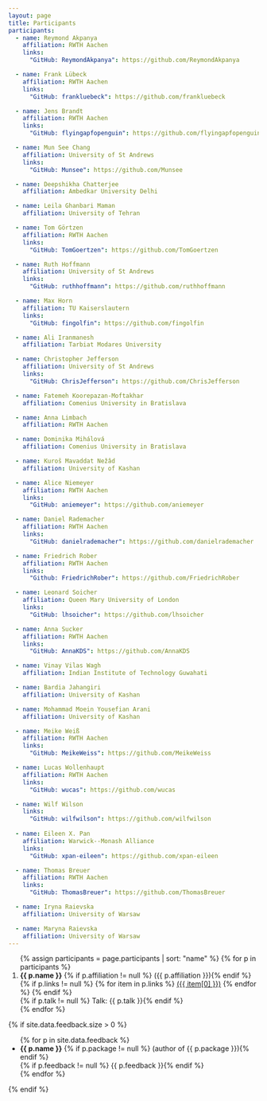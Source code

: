 ```yaml
---
layout: page
title: Participants
participants:
  - name: Reymond Akpanya
    affiliation: RWTH Aachen
    links:
      "GitHub: ReymondAkpanya": https://github.com/ReymondAkpanya

  - name: Frank Lübeck
    affiliation: RWTH Aachen
    links:
      "GitHub: frankluebeck": https://github.com/frankluebeck

  - name: Jens Brandt
    affiliation: RWTH Aachen
    links:
      "GitHub: flyingapfopenguin": https://github.com/flyingapfopenguin

  - name: Mun See Chang
    affiliation: University of St Andrews
    links:
      "GitHub: Munsee": https://github.com/Munsee

  - name: Deepshikha Chatterjee
    affiliation: Ambedkar University Delhi

  - name: Leila Ghanbari Maman
    affiliation: University of Tehran

  - name: Tom Görtzen
    affiliation: RWTH Aachen
    links:
      "GitHub: TomGoertzen": https://github.com/TomGoertzen

  - name: Ruth Hoffmann
    affiliation: University of St Andrews
    links:
      "GitHub: ruthhoffmann": https://github.com/ruthhoffmann

  - name: Max Horn
    affiliation: TU Kaiserslautern
    links:
      "GitHub: fingolfin": https://github.com/fingolfin

  - name: Ali Iranmanesh
    affiliation: Tarbiat Modares University

  - name: Christopher Jefferson
    affiliation: University of St Andrews
    links:
      "GitHub: ChrisJefferson": https://github.com/ChrisJefferson

  - name: Fatemeh Koorepazan-Moftakhar
    affiliation: Comenius University in Bratislava

  - name: Anna Limbach
    affiliation: RWTH Aachen

  - name: Dominika Mihálová
    affiliation: Comenius University in Bratislava

  - name: Kuroš Mavaddat Nežâd
    affiliation: University of Kashan

  - name: Alice Niemeyer
    affiliation: RWTH Aachen
    links:
      "GitHub: aniemeyer": https://github.com/aniemeyer

  - name: Daniel Rademacher
    affiliation: RWTH Aachen
    links:
      "GitHub: danielrademacher": https://github.com/danielrademacher

  - name: Friedrich Rober
    affiliation: RWTH Aachen
    links:
      "Github: FriedrichRober": https://github.com/FriedrichRober

  - name: Leonard Soicher
    affiliation: Queen Mary University of London
    links:
      "GitHub: lhsoicher": https://github.com/lhsoicher

  - name: Anna Sucker
    affiliation: RWTH Aachen
    links:
      "GitHub: AnnaKDS": https://github.com/AnnaKDS

  - name: Vinay Vilas Wagh
    affiliation: Indian Institute of Technology Guwahati

  - name: Bardia Jahangiri
    affiliation: University of Kashan

  - name: Mohammad Moein Yousefian Arani
    affiliation: University of Kashan

  - name: Meike Weiß
    affiliation: RWTH Aachen
    links:
      "GitHub: MeikeWeiss": https://github.com/MeikeWeiss

  - name: Lucas Wollenhaupt
    affiliation: RWTH Aachen
    links:
      "GitHub: wucas": https://github.com/wucas

  - name: Wilf Wilson
    links:
      "GitHub: wilfwilson": https://github.com/wilfwilson
      
  - name: Eileen X. Pan
    affiliation: Warwick--Monash Alliance
    links:
      "GitHub: xpan-eileen": https://github.com/xpan-eileen

  - name: Thomas Breuer
    affiliation: RWTH Aachen
    links:
      "GitHub: ThomasBreuer": https://github.com/ThomasBreuer

  - name: Iryna Raievska
    affiliation: University of Warsaw

  - name: Maryna Raievska
    affiliation: University of Warsaw
---
```


<ol>{% assign participants = page.participants | sort: "name" %}
{% for p in participants %}
  <li>
    <strong>{{ p.name }}</strong>
    {% if p.affiliation != null %} ({{ p.affiliation }}){% endif %}
    {% if p.links != null %}
        {% for item in p.links %}
            <a href="{{ item[1] }}">({{ item[0] }})</a>
        {% endfor %}
    {% endif %}
    <br/>
      {% if p.talk != null %} Talk: {{ p.talk }}{% endif %}
  </li>
{% endfor %}
</ol>

{% if site.data.feedback.size > 0 %}

<ul>
{% for p in site.data.feedback %}
  <li>
    <strong>{{ p.name }}</strong>
    {% if p.package != null %} (author of {{ p.package }}){% endif %}
    <br/>
    {% if p.feedback != null %} {{ p.feedback }}{% endif %}
  </li>
{% endfor %}
</ul>

{% endif %}
